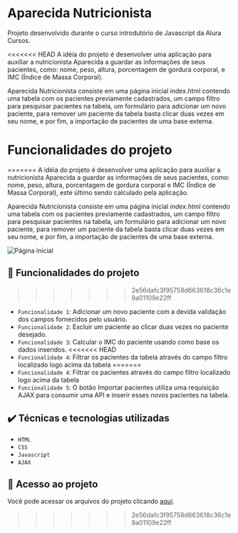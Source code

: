 # Aparecida Nutricionista

Projeto desenvolvido durante o curso introdutório de Javascript da Alura Cursos.

<<<<<<< HEAD
A idéia do projeto é desenvolver uma aplicação para auxiliar a nutricionista Aparecida
a guardar as informações de seus pacientes, como: nome, peso, altura, porcentagem de gordura corporal,
e IMC (Índice de Massa Corporal).

Aparecida Nutricionista consiste em uma página inicial index.html contendo uma tabela com os pacientes
previamente cadastrados, um campo filtro para pesquisar pacientes na tabela, um formulário para adicionar um novo paciente,
para remover um paciente da tabela basta clicar duas vezes em seu nome, e por fim, a importação de pacientes de uma base externa.



# Funcionalidades do projeto
=======
A idéia do projeto é desenvolver uma aplicação para auxiliar a nutricionista Aparecida a guardar as informações de seus pacientes, como: nome, peso, altura, porcentagem de gordura corporal e IMC (Índice de Massa Corporal), este último sendo calculado pela aplicação.

Aparecida Nutricionista consiste em uma página inicial <i>index.html</i> contendo uma tabela com os pacientes previamente cadastrados, um campo filtro para pesquisar pacientes na tabela, um formulário para adicionar um novo paciente, para remover um paciente da tabela basta clicar duas vezes em seu nome, e por fim, a importação de pacientes de uma base externa.


![Página inicial](https://user-images.githubusercontent.com/3083215/143038540-449db3ed-d797-4bfa-b964-82363aa02715.JPG)

## :hammer: Funcionalidades do projeto
>>>>>>> 2e56dafc3f95758d663618c36c1e9a01109e22ff

- `Funcionalidade 1`: Adicionar um novo paciente com a devida validação dos campos fornecidos pelo usuário.
- `Funcionalidade 2`: Excluir um paciente ao clicar duas vezes no paciente desejado.
- `Funcionalidade 3`: Calcular o IMC do paciente usando como base os dados inseridos.
<<<<<<< HEAD
- `Funcionalidade 4`: Filtrar os pacientes da tabela através do campo filtro localizado logo acima da tabela
=======
- `Funcionalidade 4`: Filtrar os pacientes através do campo filtro localizado logo acima da tabela
- `Funcionalidade 5`: O botão Importar pacientes utiliza uma requisição AJAX para consumir uma API e inserir esses novos pacientes na tabela.

## ✔️ Técnicas e tecnologias utilizadas

- ``HTML``
- ``CSS``
- ``Javascript``
- ``AJAX``

## 📁 Acesso ao projeto
Você pode acessar os arquivos do projeto clicando [aqui](https://github.com/rafast/Aparecida-Nutricionista).
>>>>>>> 2e56dafc3f95758d663618c36c1e9a01109e22ff
